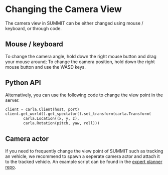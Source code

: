 <h1>Changing the Camera View</h1>

The camera view in SUMMIT can be either changed using mouse / keyboard, or through code.

## Mouse / keyboard

To change the camera angle, hold down the right mouse button and drag your mouse around; 
To change the camera position, hold down the right mouse button and use the WASD keys.

## Python API

Alternatively, you can use the following code to change the view point in the server.
```python
client = carla.Client(host, port)
client.get_world().get_spectator().set_transform(carla.Transform(                
        carla.Location((x, y, z),
        carla.Rotation(pitch, yaw, roll)))
```

## Camera actor
If you need to frequently change the view point of SUMMIT such as tracking an vehicle, we recommend to spawn a seperate camera actor and attach it to the tracked vehicle. An example script can be found in the [expert planner repo](https://github.com/AdaCompNUS/context-pomdp/blob/master/summit_connector/src/spectator.py).
